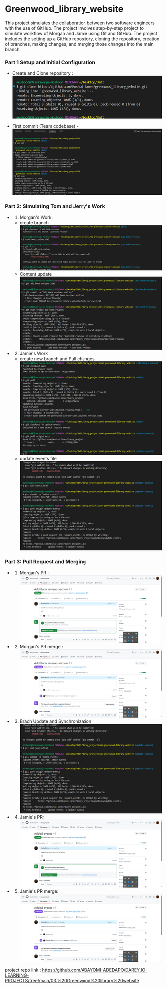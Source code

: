 # Greenwood_library_website

This project simulates the collaboration between two software engineers with the use of GitHub.
The project involves step-by-step project to simulate workflow of Morgan and Jamie using Git and GitHub. The project includes the setting up a GitHub repository, cloning the repository, creation of branches, making changes, and merging those changes into the main branch.

### Part 1 Setup and Initial Configuration

- Create and Clone repository : 
    ![create_repo](./img/01-git-clone.png)

- First commit (Team codebase) - ![first_commit](./img/02-team-codebase.png)

### Part 2: Simulating Tom and Jerry's Work

- 1. Morgan's Work:
  - create branch ![update-navigation-branch](./img/03-morgan-branch-and-update.png)
  - Content update ![review_section](./img/04-morgan-stage-commit-push.png)
  
- 2. Jamie's Work
  - create new branch and Pull changes ![contact-info-branch](./img/07-jerry-branch-create-pull.png)
  - update events file ![events-update](./img/08-jamie-stage-commit-push.png)

### Part 3: Pull Request and Merging

- 1. Morgan's PR : ![morgan_pr](./img/05-morgan-PR.png)
- 2. Morgan's PR merge : ![morgan_pr_merge](./img/06-morgan-merge.png)
- 3. Brach Update and Synchronization ![branch_update](./img/08-jamie-stage-commit-push.png)
- 4. Jamie's PR: ![jamie_pr](./img/09-jamie-PR.png)
- 5. Jamie's PR merge: ![jamie_pr_merge](./img/10-jamie-merge.png)

project repo link : https://github.com/ABAYOMI-ADEDAPO/DAREY.IO-LEARNING-PROJECTS/tree/main/03.%20Greenwood%20library%20website
